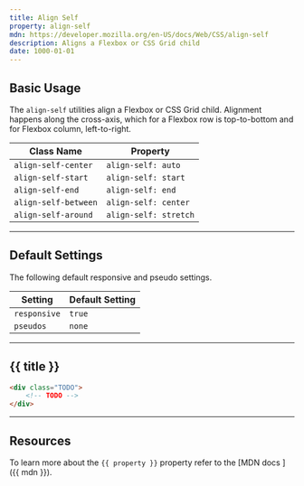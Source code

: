 ```yaml
---
title: Align Self
property: align-self
mdn: https://developer.mozilla.org/en-US/docs/Web/CSS/align-self
description: Aligns a Flexbox or CSS Grid child
date: 1000-01-01
---
```


## Basic Usage

The `align-self` utilities align a Flexbox or CSS Grid child. Alignment happens along the cross-axis, which for a Flexbox row is top-to-bottom and for Flexbox column, left-to-right.

| Class Name           | Property              |
| -------------------- | --------------------- |
| `align-self-center`  | `align-self: auto`    |
| `align-self-start`   | `align-self: start`   |
| `align-self-end`     | `align-self: end`     |
| `align-self-between` | `align-self: center`  |
| `align-self-around`  | `align-self: stretch` |

---

## Default Settings

The following default responsive and pseudo settings.

| Setting      | Default Setting |
| ------------ | --------------- |
| `responsive` | `true`          |
| `pseudos`    | `none`          |

---

## {{ title }}

<div class="bg-silver-200 p-20 h-256 radius-md flex flex-wrap align-content-center">
  <!-- ... -->
</div>

```html
<div class="TODO">
	<!-- TODO -->
</div>
```

---

## Resources

To learn more about the `{{ property }}` property refer to the [MDN docs <i class="far fa-external-link ml-6"></i>]({{ mdn }}).
